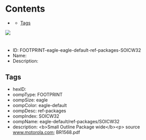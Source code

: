 



Contents
========

* [](#)
	* [Tags](#tags)
  
![][im]
# 

- ID: FOOTPRINT-eagle-eagle-default-ref-packages-SOICW32
- Name: 
- Description: 

## Tags

- hexID: 
- oompType: FOOTPRINT
- oompSize: eagle
- oompColor: eagle-default
- oompDesc: ref-packages
- oompIndex: SOICW32
- oompName: eagle-default/ref-packages/SOICW32
- description: &lt;b&gt;Small Outline Package wide&lt;/b&gt;&lt;p&gt;&#xD;
source www.motorola.com; BR1568.pdf



[im]: image.png
